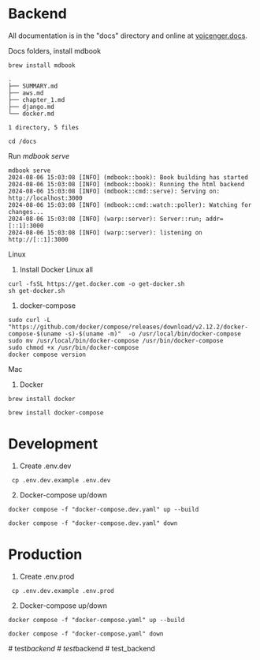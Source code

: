 # Backend

All documentation is in the "docs" directory and online at [voicenger.docs](https://voicenger.github.io/backend/).

Docs folders, install mdbook

```
brew install mdbook
```

```dosc
.
├── SUMMARY.md
├── aws.md
├── chapter_1.md
├── django.md
└── docker.md

1 directory, 5 files
```

```
cd /docs 
```

Run *mdbook serve*
```
mdbook serve       
2024-08-06 15:03:08 [INFO] (mdbook::book): Book building has started
2024-08-06 15:03:08 [INFO] (mdbook::book): Running the html backend
2024-08-06 15:03:08 [INFO] (mdbook::cmd::serve): Serving on: http://localhost:3000
2024-08-06 15:03:08 [INFO] (mdbook::cmd::watch::poller): Watching for changes...
2024-08-06 15:03:08 [INFO] (warp::server): Server::run; addr=[::1]:3000
2024-08-06 15:03:08 [INFO] (warp::server): listening on http://[::1]:3000
```

Linux

1. Install Docker Linux all
```docker
curl -fsSL https://get.docker.com -o get-docker.sh
sh get-docker.sh
```

1. docker-compose
```docker
sudo curl -L "https://github.com/docker/compose/releases/download/v2.12.2/docker-compose-$(uname -s)-$(uname -m)"  -o /usr/local/bin/docker-compose
sudo mv /usr/local/bin/docker-compose /usr/bin/docker-compose
sudo chmod +x /usr/bin/docker-compose
docker compose version
```
Mac

1. Docker
```docker
brew install docker

brew install docker-compose
```


# Development
 
1. Create .env.dev
```shell
 cp .env.dev.example .env.dev
```

2. Docker-compose up/down
```docker
docker compose -f "docker-compose.dev.yaml" up --build

docker compose -f "docker-compose.dev.yaml" down
```

# Production
 
1. Create .env.prod
```shell
 cp .env.dev.example .env.prod
```

2. Docker-compose up/down
```docker
docker compose -f "docker-compose.yaml" up --build

docker compose -f "docker-compose.yaml" down
```

#   t e s t _ b a c k e n d  
 #   t e s t _ b a c k e n d  
 #   t e s t _ b a c k e n d  
 